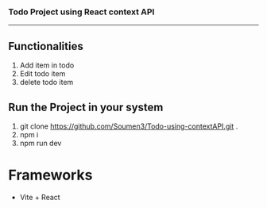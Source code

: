 ### Todo Project using React context API
---

## Functionalities
1. Add item in todo
2. Edit todo item
3. delete todo item


## Run the Project in your system
1. git clone https://github.com/Soumen3/Todo-using-contextAPI.git .
2. npm i
3. npm run dev


# Frameworks 
* Vite + React

